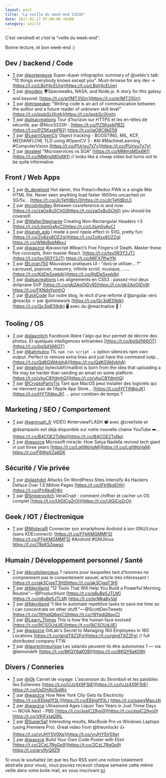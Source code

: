 ```yaml
---
layout: post
title: "La veille du week-end S1E36"
date: 2017-02-17 07:00:00 +0200
category: veille
---
```

C’est vendredi et c’est la “veille du week-end”.  


Bonne lecture, et bon week-end :)


## Dev / backend / Code
- [T](http://twitter.com/porteneuve/status/829720350204256256) par [@porteneuve](https://twitter.com/porteneuve) Super-duper infographic summary of @seldo's talk: "10 things everybody knows except you". Must-browse for any dev -&gt; [https://t.co/LBsY4cEUre](https://t.co/LBsY4cEUre)
- [T](http://twitter.com/nodejs/status/831276773795102725) par [@nodejs](https://twitter.com/nodejs) 🌍Spacewalks, NASA, and Node.js. A story for this galaxy and beyond: [https://t.co/pt1MT31Grr](https://t.co/pt1MT31Grr)
- [T](http://twitter.com/mrspeaker/status/831533371335524354) par [@mrspeaker](https://twitter.com/mrspeaker) "Writing code is an act of communication between the author and a future reader of unknown skill level” [https://t.co/jpxbScIXmh](https://t.co/jpxbScIXmh)
- [T](http://twitter.com/alsacreations/status/831440940585852928) par [@alsacreations](https://twitter.com/alsacreations) Tour d’horizon sur HTTPS et les en-têtes de sécurité, par @Nico3333fr : [https://t.co/PZ5KsxbPB2](https://t.co/PZ5KsxbPB2) https://t.co/jaO8C8kE59
- [T](http://twitter.com/LearnOpenCV/status/831904695337627648) par [@LearnOpenCV](https://twitter.com/LearnOpenCV) Object tracking - BOOSTING, MIL, KCF, MEDIANFLOW, TLD using  #OpenCV 3  : #AI #MachineLearning #ComputerVision [https://t.co/PUrjvu7x7v](https://t.co/PUrjvu7x7v)
- [T](http://twitter.com/osteel/status/831962086183927809) par [@osteel](https://twitter.com/osteel) "Microservices vs SOA" [https://t.co/MMmsM0x6Kf](https://t.co/MMmsM0x6Kf) // looks like a cheap video but turns out to be quite informative



## Front / Web Apps
- [T](http://twitter.com/_developit/status/829824563085242369) par [@_developit](https://twitter.com/_developit) Hot damn, this Preact+Redux PWA is a single 9kb HTML file. Never seen anything load faster (600ms uncached on 3G/5x… [https://t.co/JlcTeYdBzU](https://t.co/JlcTeYdBzU)
- [T](http://twitter.com/codylindley/status/831526407134027777) par [@codylindley](https://twitter.com/codylindley) Between cssreference.io and now [https://t.co/zaOs8uSCh0](https://t.co/zaOs8uSCh0) you should be covered!
- [T](http://twitter.com/WalterStephanie/status/831756206742044672) par [@WalterStephanie](https://twitter.com/WalterStephanie) Creating Non-Rectangular Headers &lt;3 [https://t.co/Lltsm0vAvC](https://t.co/Lltsm0vAvC)
- [T](http://twitter.com/sarah_edo/status/831180247726964736) par [@sarah_edo](https://twitter.com/sarah_edo) I made a pool ripple effect in SVG, pretty fun: [https://t.co/Zo6zx8OZ2g](https://t.co/Zo6zx8OZ2g) https://t.co/WMxBsbMkxJ
- [T](http://twitter.com/waxzce/status/831793439666761732) par [@waxzce](https://twitter.com/waxzce) #javascript #React’s Five Fingers of Death. Master these five concepts, then master React. [https://t.co/tsv5R3Y2JT](https://t.co/tsv5R3Y2JT) https://t.co/MlFX7ffwYN
- [T](http://twitter.com/Loran750/status/830727785341734914) par [@Loran750](https://twitter.com/Loran750) Mauvaises pratiques UI : "dois-je utiliser... ?" carrousel, popover, masonry, infinite scroll, musique, ...… [https://t.co/KdDeSxwblb](https://t.co/KdDeSxwblb)
- [T](http://twitter.com/alsacreations/status/831119987691646976) par [@alsacreations](https://twitter.com/alsacreations) Les alignements en CSS3 : passez-moi deux doliprane SVP [https://t.co/gb2AoOIDv9](https://t.co/gb2AoOIDv9) https://t.co/FKNdsYpmhO
- [T](http://twitter.com/JoliCode/status/831460394136911872) par [@JoliCode](https://twitter.com/JoliCode) Sur notre blog, le récit d'une refonte d'@angular vers @reactjs ⚛️ par @shinework [https://t.co/Qc3idE59dk](https://t.co/Qc3idE59dk) 🖥️ avec du @reactnative 📲 !



## Tooling / OS
 - [T](http://twitter.com/dascritch/status/829590058139316224) par [@dascritch](https://twitter.com/dascritch) Facebook libère l'algo qui leur permet de décrire des photos. Et quelques intelligences entrainées  [https://t.co/bgSd1i66OT](https://t.co/bgSd1i66OT)
 - [T](http://twitter.com/bahmutov/status/829372894526455808) par [@bahmutov](https://twitter.com/bahmutov) TIL `npm run script -s` option silences npm own output. Perfect to remove extra lines and just have the command outp… [https://t.co/QdKGWdvbhA](https://t.co/QdKGWdvbhA)
 - [T](http://twitter.com/naholyr/status/829814705925550080) par [@naholyr](https://twitter.com/naholyr) byteclubfr/mailbot is born from the idea that uploading a file may be harder than sending an email on some platform [https://t.co/yhuC8YdmhQ](https://t.co/yhuC8YdmhQ)
 - [T](http://twitter.com/CryptoPartyTls/status/831396367855734784) par [@CryptoPartyTls](https://twitter.com/CryptoPartyTls) Tant que MacOS peut installer des logiciels qui ne viennent pas de l'Apple App Store... [https://t.co/HYTifdkpJK](https://t.co/HYTifdkpJK) ... pour combien de temps ?


## Marketing / SEO / Comportement
- [T](http://twitter.com/semrush_fr/status/829693606432747520) par [@semrush_fr](https://twitter.com/semrush_fr) VIDÉO #interviewFLASH 📽 avec @cree1site et @dsampaolo est déjà disponible sur notre nouvelle chaine YouTube ➡️… [https://t.co/B4COE2TxNq](https://t.co/B4COE2TxNq)
- [T](http://twitter.com/waxzce/status/830531679898988544) par [@waxzce](https://twitter.com/waxzce) Microsoft miracle: How Satya Nadella revived tech giant in just three years [https://t.co/LgtI9lpVaM](https://t.co/LgtI9lpVaM) https://t.co/F6WgXZa6DX


## Sécurité / Vie privée
- [T](http://twitter.com/slashdot/status/829948175536513024) par [@slashdot](https://twitter.com/slashdot) Attacks On WordPress Sites Intensify As Hackers Deface Over 1.5 Million Pages [https://t.co/IFtr6kgEHh](https://t.co/IFtr6kgEHh)
- [T](http://twitter.com/Sniperovitch/status/831553922456240130) par [@Sniperovitch](https://twitter.com/Sniperovitch) VeraCrypt : comment chiffrer et cacher un OS complet [https://t.co/UtGICg2rOj](https://t.co/UtGICg2rOj)



## Geek / IOT / Électronique
- [T](http://twitter.com/MisteraiR/status/829682386090733569) par [@MisteraiR](https://twitter.com/MisteraiR) Connecter son smartphone Android à son GNU/Linux (sans KDEconnect): [https://t.co/FFkKMGMMFS](https://t.co/FFkKMGMMFS) #Android #GNUlinux https://t.co/79sKSZpwgz


## Humain / Développement personnel / Santé
- [T](http://twitter.com/bruitsilencieux/status/831528193475612672) par [@bruitsilencieux](https://twitter.com/bruitsilencieux) 7 raisons pour lesquelles tant d’hommes ne comprennent pas le consentement sexuel, article très intéressant ! [https://t.co/ak3CjgpT3H](https://t.co/ak3CjgpT3H)
- [T](http://twitter.com/fdevillamil/status/830536559812341761) par [@fdevillamil](https://twitter.com/fdevillamil) “12 Tools That Will Help You Build a Powerful Morning Routine” — @ProductHunt [https://t.co/q8uBe5JTLM](https://t.co/q8uBe5JTLM) https://t.co/prMka6yVal
- [T](http://twitter.com/fdevillamil/status/830537042618617859) par [@fdevillamil](https://twitter.com/fdevillamil) “I like to automate repetitive tasks to save me time so I can concentrate on other stuff.” — @ScottDevTweets [https://t.co/19YqdQ6qvC](https://t.co/19YqdQ6qvC)
- [T](http://twitter.com/Learn_Things/status/830615160423264256) par [@Learn_Things](https://twitter.com/Learn_Things) This is how the human face evolved [https://t.co/9iCSOUdJlE](https://t.co/9iCSOUdJlE)
- [T](http://twitter.com/waxzce/status/830892486222610433) par [@waxzce](https://twitter.com/waxzce) GitLab's Secret to Managing 160 Employees in 160 Locations [https://t.co/gjndT8Z2Fq](https://t.co/gjndT8Z2Fq) // full distributed company FTW
- [T](http://twitter.com/laurentmeurisse/status/831062027003187200) par [@laurentmeurisse](https://twitter.com/laurentmeurisse) Les salariés peuvent-ils être autonomes ? — via @lemondefr [https://t.co/8KQY6aK09l](https://t.co/8KQY6aK09l)



## Divers / Conneries
 - [T](http://twitter.com/j0k/status/829948015838371840) par [@j0k](https://twitter.com/j0k) Carnet de voyage: L'ascension du Stromboli et les paisibles îles Éoliennes [https://t.co/UJz4X9FStE](https://t.co/UJz4X9FStE) https://t.co/UsDHAUSqWx
 - [T](http://twitter.com/waxzce/status/830714818550173696) par [@waxzce](https://twitter.com/waxzce) How New York City Gets Its Electricity [https://t.co/EEblgl1f3L](https://t.co/EEblgl1f3L) https://t.co/pawyMaoJ4j
 - [T](http://twitter.com/waxzce/status/830863297243119616) par [@waxzce](https://twitter.com/waxzce) Ultrasound Ages Liquor Two Years in Just Three Days — NOVA Next - PBS [https://t.co/JqslC29vo0](https://t.co/JqslC29vo0) https://t.co/VKiFxtaQWL
 - [T](http://twitter.com/SuperSaf/status/830916250515668993) par [@SuperSaf](https://twitter.com/SuperSaf) Interesting results, MacBook Pro vs Windows Laptops (using Premiere Pro). Great video from @theunlockr 👍 [https://t.co/vrJHYSV0Xe](https://t.co/vrJHYSV0Xe)
 - [T](http://twitter.com/waxzce/status/831594773945409536) par [@waxzce](https://twitter.com/waxzce) Build Your Own Code Poster with Elixir [https://t.co/2CzL7RgGp9](https://t.co/2CzL7RgGp9) https://t.co/arvIfvQ9Z9



Si vous le souhaitez (et que les flux RSS sont une notion totalement abstraite pour vous), vous pouvez recevoir chaque semaine cette même veille dans votre boite mail, en vous inscrivant [ici](/newsletter.html)
